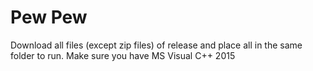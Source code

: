 # Pew Pew
Download all files (except zip files) of release and place all in the same folder to run.
Make sure you have MS Visual C++ 2015
